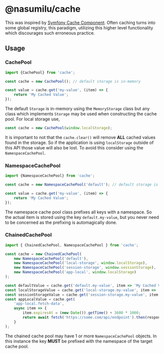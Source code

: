 # @nasumilu/cache

This was inspired by [Symfony Cache Component](https://symfony.com/doc/current/components/cache.html).
Often caching turns into some global registry, this paradigm, utilizing this higher level functionality which 
discourages such erroneous practice.


## Usage

### CachePool
```javascript
import {CachePool} from 'cache';

const cache = new CachePool(); // default storage is in-memory

const value = cache.get('my-value', (item) => {
    return 'My Cached Value';
});
```

The default `Storage` is in-memory using the `MemoryStorage` class but any class which implements `Storage` may be
used when constructing the cache pool. For local storage use, 

```javascript
const cache = new CachePool(window.localStorage);
```

It is important to not that the `cache.clear()` will remove **ALL** cached values found in the storage. So if the 
application is using `localStorage` outside of this API those value will also be lost. To avoid this consider using
the `NamespaceCachePool`.

### NamespaceCachePool

```javascript
import {NamespaceCachePool} from 'cache';

const cache = new NamespaceCachePool('default'); // default storage is in-memory

const value = cache.get('my-value', (item) => {
    return 'My Cached Value';
});
```

The namespace cache pool class prefixes all keys with a namespace. So the actual item is stored using the key 
`default.my-value`, but you never need to be concerned as the prefixing is automagically done.

### ChainedCachePool

```javascript
import { ChainedCachePool, NamespaceCachePool } from 'cache';

const cache = new ChainedCachePool(
    new NamespaceCachePool('default'),
    new NamespaceCachePool('local-storage', window.localStorage),
    new NamespaceCachePool('session-storage', window.sessionStorage),
    new NamespaceCachePool('app-local', window.localStorage)
);

const defaultValue = cache.get('default.my-value', item => 'My Cached Value');
const localStorageValue = cache.get('local-storage.my-value', item => 'My Cached Value');
const sessionStorageValue = cache.get('session-storage.my-value', item => 'My Cached Value');
const appLocalValue = cache.get(
    'app-local.fetch-data', 
    async item => {
        item.expiresAt = (new Date()).getTime() + 3600 * 1000;
        return await fetch('https://some.com/api/endpoint').then(response => response.json());
    }
);
```

The chained cache pool may have 1 or more `NamespaceCachePool` objects. In this instance the key **MUST** be prefixed
with the namespace of the target cache pool.
